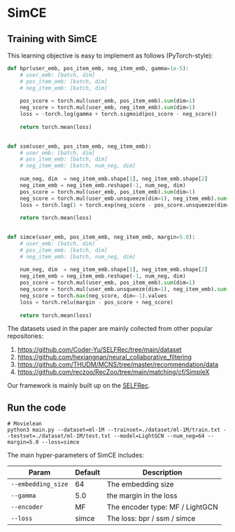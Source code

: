 # SimCE


## Training with SimCE

This learning objective is easy to implement as follows (PyTorch-style):

```python
def bpr(user_emb, pos_item_emb, neg_item_emb, gamma=1e-5):
    # user_emb: [batch, dim]
    # pos_item_emb: [batch, dim]
    # neg_item_emb: [batch, dim]
    
    pos_score = torch.mul(user_emb, pos_item_emb).sum(dim=1)
    neg_score = torch.mul(user_emb, neg_item_emb).sum(dim=1)
    loss = -torch.log(gamma + torch.sigmoid(pos_score - neg_score))
    
    return torch.mean(loss)

    
def ssm(user_emb, pos_item_emb, neg_item_emb):
    # user_emb: [batch, dim]
    # pos_item_emb: [batch, dim]
    # neg_item_emb: [batch, num_neg, dim]
    
    num_neg, dim  = neg_item_emb.shape[1], neg_item_emb.shape[2]
    neg_item_emb = neg_item_emb.reshape(-1, num_neg, dim)
    pos_score = torch.mul(user_emb, pos_item_emb).sum(dim=1)
    neg_score = torch.mul(user_emb.unsqueeze(dim=1), neg_item_emb).sum(dim=-1)
    loss = torch.log(1 + torch.exp(neg_score - pos_score.unsqueeze(dim=1)).sum(dim=1))
    
    return torch.mean(loss)

    
def simce(user_emb, pos_item_emb, neg_item_emb, margin=5.0):
    # user_emb: [batch, dim]
    # pos_item_emb: [batch, dim]
    # neg_item_emb: [batch, num_neg, dim]
    
    num_neg, dim  = neg_item_emb.shape[1], neg_item_emb.shape[2]
    neg_item_emb = neg_item_emb.reshape(-1, num_neg, dim)
    pos_score = torch.mul(user_emb, pos_item_emb).sum(dim=1)
    neg_score = torch.mul(user_emb.unsqueeze(dim=1), neg_item_emb).sum(dim=-1)
    neg_score = torch.max(neg_score, dim=-1).values
    loss = torch.relu(margin - pos_score + neg_score)
    
    return torch.mean(loss)
```

 The datasets used in the paper are mainly collected from other popular repositories:
 1. https://github.com/Coder-Yu/SELFRec/tree/main/dataset
 2. https://github.com/hexiangnan/neural_collaborative_filtering
 3. https://github.com/THUDM/MCNS/tree/master/recommendation/data
 4. https://github.com/reczoo/RecZoo/tree/main/matching/cf/SimpleX

Our framework is mainly built up on the [SELFRec](https://github.com/Coder-Yu/SELFRec).


## Run the code

```shell
# Movielean
python3 main.py --dataset=ml-1M --trainset=./dataset/ml-1M/train.txt --testset=./dataset/ml-1M/test.txt --model=LightGCN --num_neg=64 --margin=5.0 --loss=simce
```



The main hyper-parameters of SimCE includes:

| Param              | Default | Description                                    |
| ------------------ | ------- | ---------------------------------------------- |
| `--embedding_size` | 64      | The embedding size                             |
| `--gamma`          | 5.0     | the margin in the loss                         |
| `--encoder`        | MF      | The encoder type: MF / LightGCN                |
| `--loss`           | simce    | The loss: bpr / ssm / simce                     |


